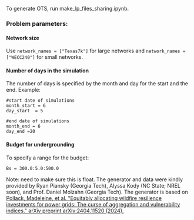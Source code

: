 To generate OTS, run make_lp_files_sharing.ipynb.

### Problem parameters:
#### Network size
Use ```network_names = ["Texas7k"]``` for large networks and ```network_names = ["WECC240"]``` for small networks.
#### Number of days in the simulation
The number of days is specified by the month and day for the start and the end. Example:
```
#start date of simulations
month_start = 6
day_start  = 5

#end date of simulations
month_end = 6
day_end =20 
```

#### Budget for undergrounding
To specify a range for the budget: 
```
Bs = 300.0:5.0:500.0
```
Note: need to make sure this is float.
The generator and data were kindly provided by Ryan Piansky (Georgia Tech), Alyssa Kody (NC State; NREL soon), and Prof. Daniel Molzahn (Georgia Tech). The generator is based on [ Pollack, Madeleine, et al. "Equitably allocating wildfire resilience investments for power grids: The curse of aggregation and vulnerability indices." arXiv preprint arXiv:2404.11520 (2024).](https://arxiv.org/abs/2404.11520)

